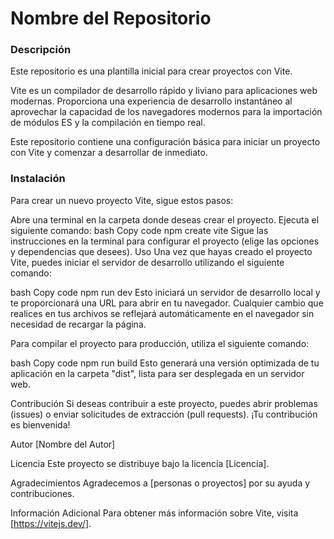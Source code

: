 <h1>Nombre del Repositorio</h1>
<h3>Descripción</h3>
<p>Este repositorio es una plantilla inicial para crear proyectos con Vite.</p>

<p>Vite es un compilador de desarrollo rápido y liviano para aplicaciones web modernas. Proporciona una experiencia de desarrollo instantáneo al aprovechar la capacidad de los navegadores modernos para la importación de módulos ES y la compilación en tiempo real.</p>
<p>Este repositorio contiene una configuración básica para iniciar un proyecto con Vite y comenzar a desarrollar de inmediato.</p>

<h3>Instalación</h3>
<p>Para crear un nuevo proyecto Vite, sigue estos pasos:</p>

Abre una terminal en la carpeta donde deseas crear el proyecto.
Ejecuta el siguiente comando:
bash
Copy code
npm create vite
Sigue las instrucciones en la terminal para configurar el proyecto (elige las opciones y dependencias que desees).
Uso
Una vez que hayas creado el proyecto Vite, puedes iniciar el servidor de desarrollo utilizando el siguiente comando:

bash
Copy code
npm run dev
Esto iniciará un servidor de desarrollo local y te proporcionará una URL para abrir en tu navegador. Cualquier cambio que realices en tus archivos se reflejará automáticamente en el navegador sin necesidad de recargar la página.

Para compilar el proyecto para producción, utiliza el siguiente comando:

bash
Copy code
npm run build
Esto generará una versión optimizada de tu aplicación en la carpeta "dist", lista para ser desplegada en un servidor web.

Contribución
Si deseas contribuir a este proyecto, puedes abrir problemas (issues) o enviar solicitudes de extracción (pull requests). ¡Tu contribución es bienvenida!

Autor
[Nombre del Autor]

Licencia
Este proyecto se distribuye bajo la licencia [Licencia].

Agradecimientos
Agradecemos a [personas o proyectos] por su ayuda y contribuciones.

Información Adicional
Para obtener más información sobre Vite, visita [https://vitejs.dev/].
